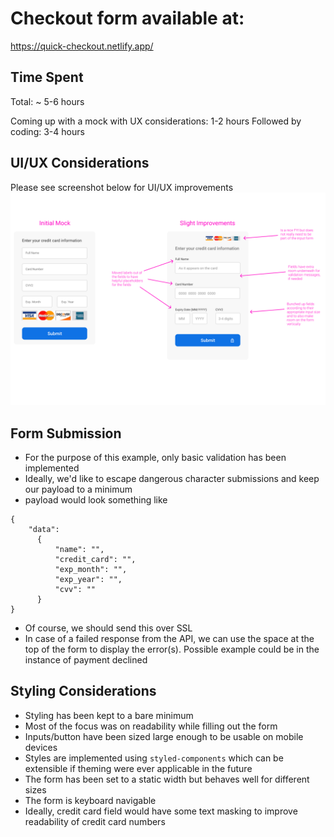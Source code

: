 # Checkout form available at:
https://quick-checkout.netlify.app/

## Time Spent

Total: ~ 5-6 hours

Coming up with a mock with UX considerations: 1-2 hours
Followed by coding: 3-4 hours

## UI/UX Considerations

Please see screenshot below for UI/UX improvements
![checkout form mock](https://github.com/sshakeel/quick-checkout-form/blob/master/credit-card-checkout/mock.png?raw=true)

## Form Submission
- For the purpose of this example, only basic validation has been implemented
- Ideally, we'd like to escape dangerous character submissions and keep our payload to a minimum
- payload would look something like 
```
{
    "data":
      {
          "name": "",
          "credit_card": "",
          "exp_month": "",
          "exp_year": "",
          "cvv": ""
      }
}
```
- Of course, we should send this over SSL
- In case of a failed response from the API, we can use the space at the top of the form to display the error(s). Possible example could be in the instance of payment declined

## Styling Considerations

- Styling has been kept to a bare minimum
- Most of the focus was on readability while filling out the form
- Inputs/button have been sized large enough to be usable on mobile devices
- Styles are implemented using `styled-components` which can be extensible if theming were ever applicable in the future
- The form has been set to a static width but behaves well for different sizes
- The form is keyboard navigable
- Ideally, credit card field would have some text masking to improve readability of credit card numbers 
